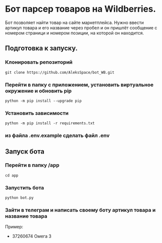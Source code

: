 # Бот парсер товаров на Wildberries.
Бот позволяет найти товар на сайте маркетплейса. Нужно ввести артикул товара и его название через пробел и он пришлёт сообщение с номером страници и номером позиции, на которой он находится.

## Подготовка к запуску.
### Клонировать репозиторий
```
git clone https://github.com/AleksSpace/bot_WB.git
```
### Перейти в папку с приложением, установить виртуальное окружение и обновить pip
```
python -m pip install --upgrade pip
```
### Установить зависимости
```
python -m pip install -r requirements.txt
```
### из файла .env.example сделать файл .env
## Запуск бота
### Перейти в папку /app
```
cd app
```
### Запустить бота
```
python bot.py
```
### Зайти в телеграм и написать своему боту артикул товара и название товара
Пример:
* 37260674 Омега 3
